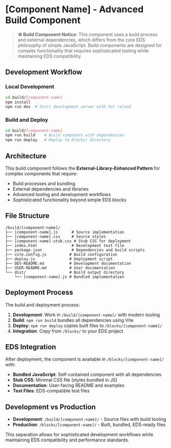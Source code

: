 # [Component Name] - Advanced Build Component

> **⚙️ Build Component Notice**: This component uses a build process and external dependencies, which differs from the core EDS philosophy of simple JavaScript. Build components are designed for complex functionality that requires sophisticated tooling while maintaining EDS compatibility.

## Development Workflow

### Local Development
```bash
cd build/[component-name]
npm install
npm run dev  # Start development server with hot reload
```

### Build and Deploy
```bash
cd build/[component-name]
npm run build    # Build component with dependencies
npm run deploy   # Deploy to blocks/ directory
```

## Architecture

This build component follows the **External-Library-Enhanced Pattern** for complex components that require:

- Build processes and bundling
- External dependencies and libraries
- Advanced tooling and development workflows
- Sophisticated functionality beyond simple EDS blocks

## File Structure

```
/build/[component-name]/
├── [component-name].js      # Source implementation
├── [component-name].css     # Source styles
├── [component-name]-stub.css # Stub CSS for deployment
├── index.html               # Development test file
├── package.json             # Dependencies and build scripts
├── vite.config.js          # Build configuration
├── deploy.js               # Deployment script
├── DEV-README.md           # Development documentation
├── USER-README.md          # User documentation
└── dist/                   # Build output directory
    └── [component-name].js # Bundled implementation
```

## Deployment Process

The build and deployment process:

1. **Development**: Work in `/build/[component-name]/` with modern tooling
2. **Build**: `npm run build` bundles all dependencies using Vite
3. **Deploy**: `npm run deploy` copies built files to `/blocks/[component-name]/`
4. **Integration**: Copy from `/blocks/` to your EDS project

## EDS Integration

After deployment, the component is available in `/blocks/[component-name]/` with:

- **Bundled JavaScript**: Self-contained component with all dependencies
- **Stub CSS**: Minimal CSS file (styles bundled in JS)
- **Documentation**: User-facing README and examples
- **Test Files**: EDS-compatible test files

## Development vs Production

- **Development**: `/build/[component-name]/` - Source files with build tooling
- **Production**: `/blocks/[component-name]/` - Built, bundled, EDS-ready files

This separation allows for sophisticated development workflows while maintaining EDS compatibility and performance standards.